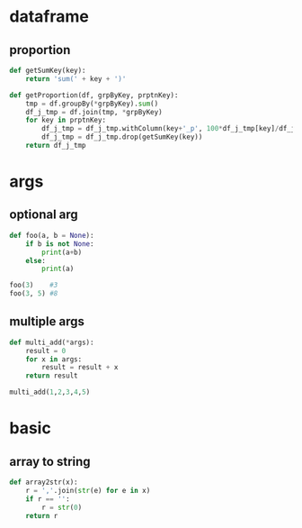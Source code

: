 # dataframe

## proportion

```python
def getSumKey(key):
    return 'sum(' + key + ')'

def getProportion(df, grpByKey, prptnKey):
    tmp = df.groupBy(*grpByKey).sum()
    df_j_tmp = df.join(tmp, *grpByKey)
    for key in prptnKey:
        df_j_tmp = df_j_tmp.withColumn(key+'_p', 100*df_j_tmp[key]/df_j_tmp[getSumKey(key)])
        df_j_tmp = df_j_tmp.drop(getSumKey(key))
    return df_j_tmp
```

# args

## optional arg

```python
def foo(a, b = None):
    if b is not None:
        print(a+b)
    else:
        print(a)

foo(3)    #3
foo(3, 5) #8
```

## multiple args

```python
def multi_add(*args):
    result = 0
    for x in args:
        result = result + x
    return result

multi_add(1,2,3,4,5)
```

# basic

## array to string

```python
def array2str(x):
    r = ','.join(str(e) for e in x)
    if r == '':
        r = str(0)
    return r
```
